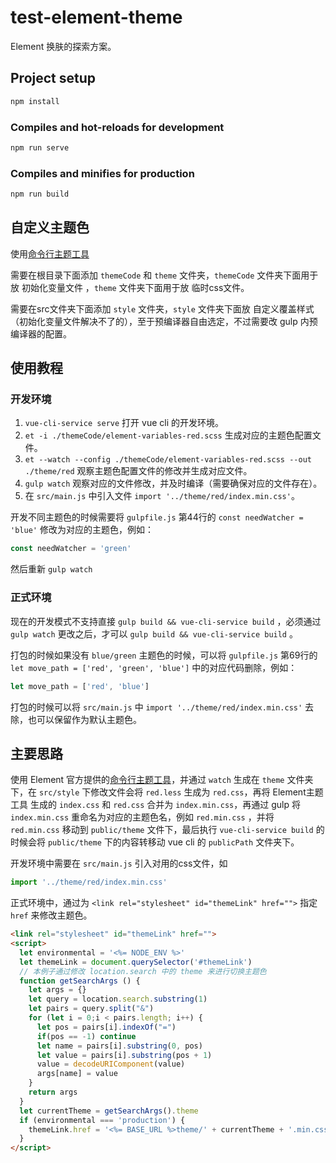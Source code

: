 # test-element-theme #

Element 换肤的探索方案。

## Project setup ##

```sh
npm install
```

### Compiles and hot-reloads for development ###

```sh
npm run serve
```

### Compiles and minifies for production ###

```sh
npm run build
```

## 自定义主题色 ##

使用[命令行主题工具](https://element.eleme.cn/#/zh-CN/component/custom-theme#ming-ling-xing-zhu-ti-gong-ju)

需要在根目录下面添加 `themeCode` 和 `theme` 文件夹，`themeCode` 文件夹下面用于放 初始化变量文件 ，`theme` 文件夹下面用于放 临时css文件。

需要在src文件夹下面添加 `style` 文件夹，`style` 文件夹下面放 自定义覆盖样式 （初始化变量文件解决不了的），至于预编译器自由选定，不过需要改 gulp 内预编译器的配置。

## 使用教程 ##

### 开发环境 ###

1. `vue-cli-service serve` 打开 vue cli 的开发环境。
2. `et -i ./themeCode/element-variables-red.scss` 生成对应的主题色配置文件。
3. `et --watch --config ./themeCode/element-variables-red.scss --out ./theme/red` 观察主题色配置文件的修改并生成对应文件。
4. `gulp watch` 观察对应的文件修改，并及时编译（需要确保对应的文件存在）。
5. 在 `src/main.js` 中引入文件 `import '../theme/red/index.min.css'`。

开发不同主题色的时候需要将 `gulpfile.js` 第44行的 `const needWatcher = 'blue'` 修改为对应的主题色，例如：

```javascript
const needWatcher = 'green'
```

然后重新 `gulp watch`

### 正式环境 ###

现在的开发模式不支持直接 `gulp build && vue-cli-service build` ，必须通过 `gulp watch` 更改之后，才可以 `gulp build && vue-cli-service build` 。

打包的时候如果没有 `blue/green` 主题色的时候，可以将 `gulpfile.js` 第69行的 `let move_path = ['red', 'green', 'blue']` 中的对应代码删除，例如：

```javascript
let move_path = ['red', 'blue']
```

打包的时候可以将 `src/main.js` 中 `import '../theme/red/index.min.css'` 去除，也可以保留作为默认主题色。

## 主要思路 ##

使用 Element 官方提供的[命令行主题工具](https://element.eleme.cn/#/zh-CN/component/custom-theme#ming-ling-xing-zhu-ti-gong-ju)，并通过 `watch` 生成在 `theme` 文件夹下，在 `src/style` 下修改文件会将 `red.less` 生成为 `red.css`，再将 Element主题工具 生成的 `index.css` 和 `red.css` 合并为 `index.min.css`，再通过 gulp 将  `index.min.css` 重命名为对应的主题色名，例如 `red.min.css` ，并将 `red.min.css` 移动到 `public/theme` 文件下，最后执行 `vue-cli-service build` 的时候会将 `public/theme` 下的内容转移动 vue cli 的 `publicPath` 文件夹下。

开发环境中需要在 `src/main.js` 引入对用的css文件，如

```javascript
import '../theme/red/index.min.css'
```

正式环境中，通过为 `<link rel="stylesheet" id="themeLink" href="">` 指定 `href` 来修改主题色。

```html
<link rel="stylesheet" id="themeLink" href="">
<script>
  let environmental = '<%= NODE_ENV %>'
  let themeLink = document.querySelector('#themeLink')
  // 本例子通过修改 location.search 中的 theme 来进行切换主题色
  function getSearchArgs () {
    let args = {}
    let query = location.search.substring(1)
    let pairs = query.split("&")
    for (let i = 0;i < pairs.length; i++) {
      let pos = pairs[i].indexOf("=")
      if(pos == -1) continue
      let name = pairs[i].substring(0, pos)
      let value = pairs[i].substring(pos + 1)
      value = decodeURIComponent(value)
      args[name] = value
    }
    return args
  }
  let currentTheme = getSearchArgs().theme
  if (environmental === 'production') {
    themeLink.href = '<%= BASE_URL %>theme/' + currentTheme + '.min.css'
  }
</script>
```
